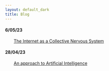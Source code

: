 ```yaml
---
layout: default_dark
title: Blog
---
```


<h4>6/05/23</h4>
<p>&emsp;&emsp;<a class="light-link hover-animation" href="Blog/A Collective Nervous System.html">The Internet as a Collective Nervous System</a></p>
<h4>28/04/23</h4>
<p>&emsp;&emsp;<a class="light-link hover-animation" href="Blog/An approach to Artificial Intelligence.html">An approach to Artificial Intelligence</a></p>